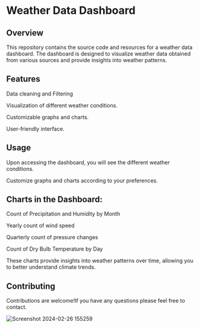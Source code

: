 # Weather Data Dashboard
## Overview
This repository contains the source code and resources for a weather data dashboard.
The dashboard is designed to visualize weather data obtained from various sources and provide insights into weather patterns.

## Features
Data cleaning and Filtering 

Visualization of different weather conditions.

Customizable graphs and charts.

User-friendly interface.

## Usage

Upon accessing the dashboard, you will see the different weather conditions.

Customize graphs and charts according to your preferences.
## Charts in the Dashboard:

 Count of Precipitation and Humidity by Month

Yearly count of wind speed

Quarterly count of pressure changes

Count of Dry Bulb Temperature by Day

These charts provide insights into weather patterns over time, allowing you to better understand climate trends.


## Contributing
Contributions are welcome!If you have any questions please feel free to contact.

![Screenshot 2024-02-26 155259](https://github.com/SabinaSad/Weather-data-Dashboard/assets/122239926/bb990cac-1232-4158-9cc0-cab44584bed1)

